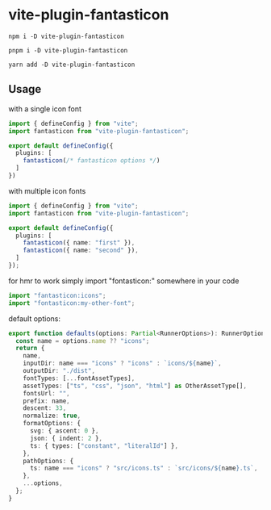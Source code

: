 # vite-plugin-fantasticon

```shell
npm i -D vite-plugin-fantasticon
```
```shell
pnpm i -D vite-plugin-fantasticon
```
```shell
yarn add -D vite-plugin-fantasticon
```


## Usage

with a single icon font
```typescript
import { defineConfig } from "vite";
import fantasticon from "vite-plugin-fantasticon";

export default defineConfig({
  plugins: [
    fantasticon(/* fantasticon options */)
  ]
})
```

with multiple icon fonts
```typescript
import { defineConfig } from "vite";
import fantasticon from "vite-plugin-fantasticon";

export default defineConfig({
  plugins: [
    fantasticon({ name: "first" }),
    fantasticon({ name: "second" }),
  ]
});
```

for hmr to work simply import "fontasticon:<font name>" somewhere in your code
```typescript
import "fantasticon:icons";
import "fontasticon:my-other-font";
```

default options:
```typescript
export function defaults(options: Partial<RunnerOptions>): RunnerOptions {
  const name = options.name ?? "icons";
  return {
    name,
    inputDir: name === "icons" ? "icons" : `icons/${name}`,
    outputDir: "./dist",
    fontTypes: [...fontAssetTypes],
    assetTypes: ["ts", "css", "json", "html"] as OtherAssetType[],
    fontsUrl: "",
    prefix: name,
    descent: 33,
    normalize: true,
    formatOptions: {
      svg: { ascent: 0 },
      json: { indent: 2 },
      ts: { types: ["constant", "literalId"] },
    },
    pathOptions: {
      ts: name === "icons" ? "src/icons.ts" : `src/icons/${name}.ts`,
    },
    ...options,
  };
}
```
